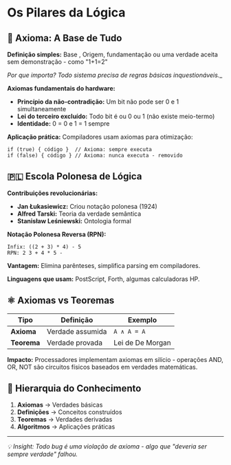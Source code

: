 # Os Pilares da Lógica

## 🎯 **Axioma: A Base de Tudo**

**Definição simples:** Base , Origem, fundamentação ou uma verdade aceita sem demonstração - como "1+1=2"

_Por que importa? Todo sistema precisa de regras básicas inquestionáveis.__

**Axiomas fundamentais do hardware:**
- **Princípio da não-contradição:** Um bit não pode ser 0 e 1 simultaneamente
- **Lei do terceiro excluído:** Todo bit é ou 0 ou 1 (não existe meio-termo)
- **Identidade:** 0 = 0 e 1 = 1 sempre

**Aplicação prática:** Compiladores usam axiomas para otimização:
```
if (true) { código }  // Axioma: sempre executa
if (false) { código } // Axioma: nunca executa - removido
```

## 🇵🇱 **Escola Polonesa de Lógica**

**Contribuições revolucionárias:**
- **Jan Łukasiewicz:** Criou notação polonesa (1924)
- **Alfred Tarski:** Teoria da verdade semântica
- **Stanisław Leśniewski:** Ontologia formal

**Notação Polonesa Reversa (RPN):**
```
Infix: ((2 + 3) * 4) - 5
RPN: 2 3 + 4 * 5 -
```
**Vantagem:** Elimina parênteses, simplifica parsing em compiladores.

**Linguagens que usam:** PostScript, Forth, algumas calculadoras HP.

## ⚛️ **Axiomas vs Teoremas**

| Tipo | Definição | Exemplo |
|------|-----------|---------|
| **Axioma** | Verdade assumida | `A ∧ A = A` |
| **Teorema** | Verdade provada | Lei de De Morgan |

**Impacto:** Processadores implementam axiomas em silício - operações AND, OR, NOT são circuitos físicos baseados em verdades matemáticas.

## 🔗 **Hierarquia do Conhecimento**
1. **Axiomas** → Verdades básicas
2. **Definições** → Conceitos construídos  
3. **Teoremas** → Verdades derivadas
4. **Algoritmos** → Aplicações práticas

---
*💡 Insight: Todo bug é uma violação de axioma - algo que "deveria ser sempre verdade" falhou.*